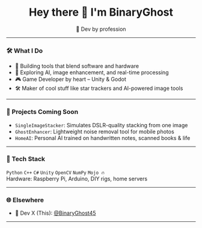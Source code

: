 <h1 align="center">Hey there 👋 I'm BinaryGhost</h1>

<p align="center">
  🧠 Dev by profession 
</p>

---

### 🛠 What I Do

- 🔬 Building tools that blend software and hardware
- 🧮 Exploring AI, image enhancement, and real-time processing
- 🎮 Game Developer by heart – Unity & Godot
- 🛠 Maker of cool stuff like star trackers and AI-powered image tools

---

### 🚀 Projects Coming Soon

- `SingleImageStacker`: Simulates DSLR-quality stacking from one image
- `GhostEnhancer`: Lightweight noise removal tool for mobile photos
- `HomeAI`: Personal AI trained on handwritten notes, scanned books & life

---

### 🧠 Tech Stack

`Python` `C++` `C#` `Unity` `OpenCV` `NumPy` `Mojo 🔥`  
Hardware: Raspberry Pi, Arduino, DIY rigs, home servers

---

### 🌐 Elsewhere

- 🧠 Dev X (This): [@BinaryGhost45](https://x.com/Binary_Ghost45)

---


